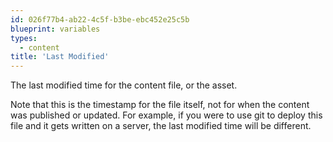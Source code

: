```yaml
---
id: 026f77b4-ab22-4c5f-b3be-ebc452e25c5b
blueprint: variables
types:
  - content
title: 'Last Modified'
---
```

The last modified time for the content file, or the asset.

Note that this is the timestamp for the file itself, not for when the content was published or updated. For example,
if you were to use git to deploy this file and it gets written on a server, the last modified time will be different.
